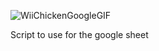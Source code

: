 ![WiiChickenGoogleGIF](https://github.com/user-attachments/assets/27d72e89-0d5f-4477-a361-4fe9b75a45cb)


Script to use for the google sheet




